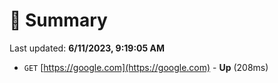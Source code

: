 # 📖 Summary
Last updated: **6/11/2023, 9:19:05 AM**

- `GET` [https://google.com](https://google.com) - **Up** (208ms)
